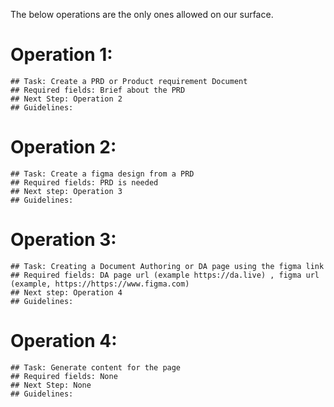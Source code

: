 The below operations are the only ones allowed on our surface. 

# Operation 1:
    ## Task: Create a PRD or Product requirement Document
    ## Required fields: Brief about the PRD
    ## Next Step: Operation 2
    ## Guidelines: 
    
# Operation 2:
    ## Task: Create a figma design from a PRD
    ## Required fields: PRD is needed
    ## Next step: Operation 3
    ## Guidelines:
    
# Operation 3: 
    ## Task: Creating a Document Authoring or DA page using the figma link
    ## Required fields: DA page url (example https://da.live) , figma url (example, https://https://www.figma.com)
    ## Next step: Operation 4
    ## Guidelines: 
    
# Operation 4:
    ## Task: Generate content for the page
    ## Required fields: None
    ## Next Step: None
    ## Guidelines: 
